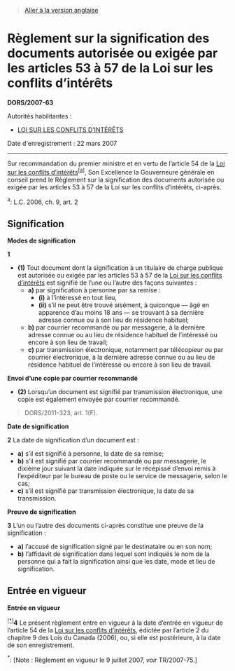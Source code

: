 > [Aller à la version anglaise](/en/Regulations/Statutory%20Orders%20and%20Regulations/2007/63.md)

# Règlement sur la signification des documents autorisée ou exigée par les articles 53 à 57 de la Loi sur les conflits d’intérêts

**DORS/2007-63**

Autorités habilitantes : 
- [LOI SUR LES CONFLITS D’INTÉRÊTS](/fr/Lois/Lois%20du%20Canada/2006/ch.%209,%20art.%202.md)

Date d'enregistrement : 22 mars 2007

----------

Sur recommandation du premier ministre et en vertu de l’article 54 de la [Loi sur les conflits d’intérêts](/fr/Lois/Lois%20du%20Canada/2006/ch.%209,%20art.%202.md)<sup><a href='#footnotea_f'>[a]</a></sup>, Son Excellence la Gouverneure générale en conseil prend le Règlement sur la signification des documents autorisée ou exigée par les articles 53 à 57 de la Loi sur les conflits d’intérêts, ci-après.

<a name='footnotea_f'><sup>a</sup></a>: L.C. 2006, ch. 9, art. 2<br />




## Signification



**Modes de signification**

**1** 

- **(1)** Tout document dont la signification à un titulaire de charge publique est autorisée ou exigée par les articles 53 à 57 de la [Loi sur les conflits d’intérêts](/fr/Lois/Lois%20du%20Canada/2006/ch.%209,%20art.%202.md) est signifié de l’une ou l’autre des façons suivantes :
	- **a)** par signification à personne par sa remise :
		- **(i)** à l’intéressé en tout lieu,
		- **(ii)** s’il ne peut être trouvé aisément, à quiconque — âgé en apparence d’au moins 18 ans — se trouvant à sa dernière adresse connue ou à son lieu de résidence habituel;
	- **b)** par courrier recommandé ou par messagerie, à la dernière adresse connue ou au lieu de résidence habituel de l’intéressé ou encore à son lieu de travail;
	- **c)** par transmission électronique, notamment par télécopieur ou par courrier électronique, à la dernière adresse connue ou au lieu de résidence habituel de l’intéressé ou encore à son lieu de travail.

**Envoi d’une copie par courrier recommandé**

- **(2)** Lorsqu’un document est signifié par transmission électronique, une copie est également envoyée par courrier recommandé.
> DORS/2011-323, art. 1(F).





**Date de signification**

**2** La date de signification d’un document est :
- **a)** s’il est signifié à personne, la date de sa remise;
- **b)** s’il est signifié par courrier recommandé ou par messagerie, le dixième jour suivant la date indiquée sur le récépissé d’envoi remis à l’expéditeur par le bureau de poste ou le service de messagerie, selon le cas;
- **c)** s’il est signifié par transmission électronique, la date de sa transmission.




**Preuve de signification**

**3** L’un ou l’autre des documents ci-après constitue une preuve de la signification :
- **a)** l’accusé de signification signé par le destinataire ou en son nom;
- **b)** l’affidavit de signification dans lequel sont indiqués le nom de la personne qui a fait la signification ainsi que les date, mode et lieu de signification.




## Entrée en vigueur



**Entrée en vigueur**

<sup><a href='#fnstar_f'>[*]</a></sup>**4** Le présent règlement entre en vigueur à la date d’entrée en vigueur de l’article 54 de la [Loi sur les conflits d’intérêts](/fr/Lois/Lois%20du%20Canada/2006/ch.%209,%20art.%202.md), édictée par l’article 2 du chapitre 9 des Lois du Canada (2006), ou, si elle est postérieure, à la date de son enregistrement.

<a name='fnstar_f'><sup>*</sup></a>: [Note : Règlement en vigueur le 9 juillet 2007, *voir* TR/2007-75.]<br />


